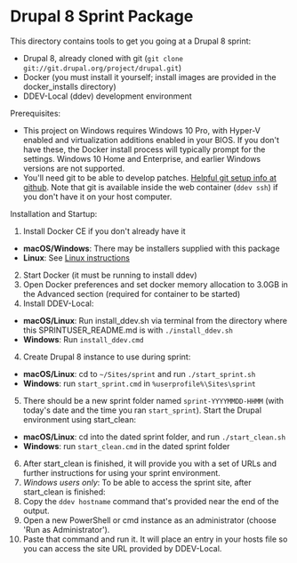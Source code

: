 # Drupal 8 Sprint Package

This directory contains tools to get you going at a Drupal 8 sprint:

* Drupal 8, already cloned with git (`git clone git://git.drupal.org/project/drupal.git`)
* Docker (you must install it yourself; install images are provided in the docker_installs directory)
* DDEV-Local (ddev) development environment

Prerequisites:

* This project on Windows requires Windows 10 Pro, with Hyper-V enabled and virtualization additions enabled in your BIOS. If you don't have these, the Docker install process will typically prompt for the settings. Windows 10 Home and Enterprise, and earlier Windows versions are not supported.
* You'll need git to be able to develop patches. [Helpful git setup info at github](https://help.github.com/articles/set-up-git/). Note that git is available inside the web container (`ddev ssh`) if you don't have it on your host computer.

Installation and Startup:

1. Install Docker CE if you don't already have it
  - **macOS/Windows**: There may be installers supplied with this package
  - **Linux**: See [Linux instructions](https://docs.docker.com/install/#docker-ce)
2. Start Docker (it must be running to install ddev)
3. Open Docker preferences and set docker memory allocation to 3.0GB in the Advanced section (required for container to be started)
3. Install DDEV-Local:
  - **macOS/Linux**: Run install_ddev.sh via terminal from the directory where this SPRINTUSER_README.md is with `./install_ddev.sh`
  - **Windows**: Run `install_ddev.cmd`
4. Create Drupal 8 instance to use during sprint:
  - **macOS/Linux**: cd to `~/Sites/sprint` and run `./start_sprint.sh`
  - **Windows**: run `start_sprint.cmd` in `%userprofile%\Sites\sprint`
5. There should be a new sprint folder named `sprint-YYYYMMDD-HHMM` (with today's date and the time you ran `start_sprint`). Start the Drupal environment using start_clean:
  - **macOS/Linux**: cd into the dated sprint folder, and run `./start_clean.sh`
  - **Windows**: run `start_clean.cmd` in the dated sprint folder
6. After start_clean is finished, it will provide you with a set of URLs and further instructions for using your sprint environment.
7. _Windows users only_: To be able to access the sprint site, after start_clean is finished:
  1. Copy the `ddev hostname` command that's provided near the end of the output.
  2. Open a new PowerShell or cmd instance as an administrator (choose 'Run as Administrator').
  3. Paste that command and run it. It will place an entry in your hosts file so you can access the site URL provided by DDEV-Local.

